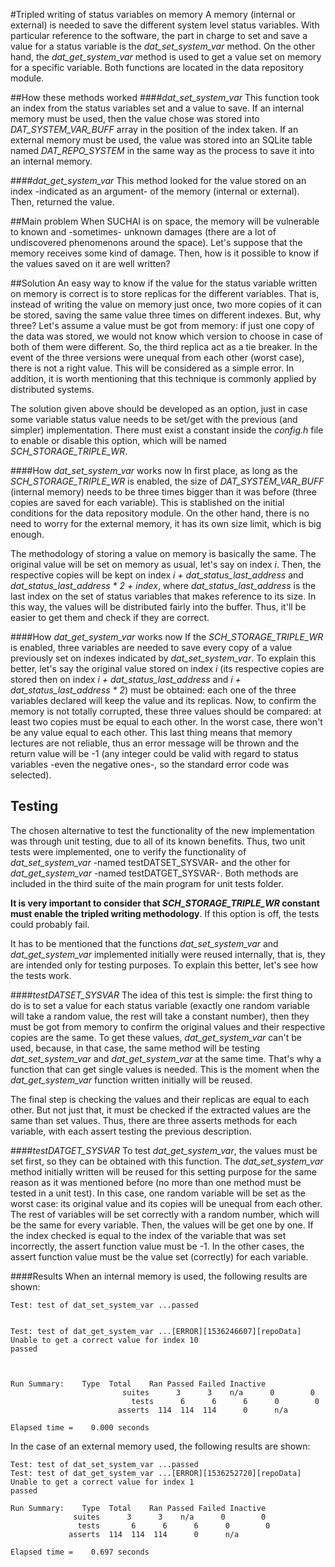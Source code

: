 #Tripled writing of status variables on memory
A memory (internal or external) is needed to save the different 
system level status variables. 
With particular reference to the software, the part in charge to
set and save a value for a status variable is the 
*dat_set_system_var* method. On the other hand, the 
*dat_get_system_var* method is used to get a value
set on memory for a specific variable. Both functions are located 
in the data repository module.

##How these methods worked
####*dat_set_system_var*
This function took an index from the status variables set and a 
value to save. If an internal memory must be used, then the value 
chose was stored into *DAT_SYSTEM_VAR_BUFF* array in the position 
of the index taken. If an external memory must be used, the value
was stored into an SQLite table named *DAT_REPO_SYSTEM* in the same
way as the process to save it into an internal memory.

####*dat_get_system_var*
This method looked for the value stored on an index -indicated 
as an argument- of the memory (internal or external). 
Then, returned the value. 

##Main problem
When SUCHAI is on space, the memory will be vulnerable to known 
and -sometimes- unknown damages (there are a lot of undiscovered 
phenomenons around the space). Let's suppose that the memory
receives some kind of damage. Then, how is it possible to know
if the values saved on it are well written?

##Solution
An easy way to know if the value for the status variable written 
on memory is correct is to store replicas for the different
variables. That is, instead of writing the value on memory just 
once, two more copies of it can be stored, saving the same value
three times on different indexes. But, why three? Let's assume
a value must be got from memory: if just one copy
of the data was stored, we would not know which version to choose 
in case of both of them were different. So, the third replica act 
as a tie breaker. In the event of the three versions were unequal
from each other (worst case), there is not a right value. This will
be considered as a simple error. In addition, it is worth 
mentioning that this technique is commonly applied by distributed 
systems.

The solution given above should be developed as an option, just
in case some variable status value needs to be set/get with the
previous (and simpler) implementation. There must exist a 
constant inside the *config.h* file to enable or disable this 
option, which will be named *SCH_STORAGE_TRIPLE_WR*.

####How *dat_set_system_var* works now
In first place, as long as the *SCH_STORAGE_TRIPLE_WR* is 
enabled, the size of *DAT_SYSTEM_VAR_BUFF* (internal memory) 
needs to be three times bigger than it was before (three copies
are saved for each variable). This is stablished on the initial 
conditions for the data repository module. On the other hand, 
there is no need to worry for the external memory, it has its own 
size limit, which is big enough.

The methodology of storing a value on memory is basically the same.
The original value will be set on memory as usual, let's say on
index *i*. Then, the respective copies will be kept on index
*i + dat_status_last_address* and *dat_status_last_address * 2 + index*,
where *dat_status_last_address* is the last index on the set of status
variables that makes reference to its size. In this way, the values
will be distributed fairly into the buffer. Thus, it'll be easier 
to get them and check if they are correct.

####How *dat_get_system_var* works now
If the *SCH_STORAGE_TRIPLE_WR* is enabled, three variables are 
needed to save every copy of a value previously set on indexes 
indicated by *dat_set_system_var*. To explain this better, let's say 
the original value stored on index *i* (its respective copies are 
stored then on index *i + dat_status_last_address* and *i + 
dat_status_last_address * 2*) must be obtained: each one of 
the three variables declared will keep the value and its replicas.
Now, to confirm the memory is not totally corrupted, these three
values should be compared: at least two copies must be equal to 
each other. In the worst case, there won't be any value equal
to each other. This last thing means that memory lectures are
not reliable, thus an error message will be thrown and the return
value will be -1 (any integer could be valid with regard to status
variables -even the negative ones-, so the standard error code was 
selected).   

## Testing
The chosen alternative to test the functionality of the new
implementation was through unit testing, due to all of its known
benefits. Thus, two unit tests were implemented, one to verify
the functionality of *dat_set_system_var* -named testDATSET_SYSVAR-
and the other for *dat_get_system_var* -named testDATGET_SYSVAR-.
Both methods are included in the third suite of the main program
for unit tests folder.

**It is very important to consider that *SCH_STORAGE_TRIPLE_WR*
constant must enable the tripled writing methodology**. If this
option is off, the tests could probably fail.

It has to be mentioned that the functions *dat_set_system_var* 
and *dat_get_system_var* implemented initially were reused 
internally, that is, they are intended only for testing purposes. 
To explain this better, let's see how the tests work.  

####*testDATSET_SYSVAR* 
The idea of this test is simple: the first thing to do is 
to set a value for each status variable (exactly one random 
variable will take a random value, the rest will take a constant 
number), then they must be got from memory to confirm the 
original values and their respective copies are the same. 
To get these values, *dat_get_system_var* can't be used, because, 
in that case, the same method will be testing *dat_set_system_var*
and *dat_get_system_var* at the same time. That's why a function 
that can get single values is needed. This is the moment when the 
*dat_get_system_var* function written initially will be reused.

The final step is checking the values and their 
replicas are equal to each other. But not just that, it must be 
checked if the extracted values are the same than set values. 
Thus, there are three asserts methods for each variable, with 
each assert testing the previous description.

####*testDATGET_SYSVAR*
To test *dat_get_system_var*, the values must be set first, so
they can be obtained with this function. The *dat_set_system_var*
method initially written will be reused for this setting purpose
for the same reason as it was mentioned before (no more than
one method must be tested in a unit test). In this case, one 
random variable will be set as the worst case: its original value
and its copies will be unequal from each other. The rest of
variables will be set correctly with a random number, which
will be the same for every variable. Then, the values will be get
one by one. If the index checked is equal to the index of the
variable that was set incorrectly, the assert function value must 
be -1. In the other cases, the assert function value must be the
value set (correctly) for each variable. 

####Results
When an internal memory is used, the following results are shown:

    Test: test of dat_set_system_var ...passed


    Test: test of dat_get_system_var ...[ERROR][1536246607][repoData] Unable to get a correct value for index 10
    passed



    Run Summary:    Type  Total    Ran Passed Failed Inactive
                             suites      3      3    n/a      0        0
                               tests      6      6      6      0        0
                            asserts  114  114  114      0      n/a

    Elapsed time =    0.000 seconds
    
In the case of an external memory used, the following results are
shown:

    Test: test of dat_set_system_var ...passed
    Test: test of dat_get_system_var ...[ERROR][1536252720][repoData] Unable to get a correct value for index 1
    passed

    Run Summary:    Type  Total    Ran Passed Failed Inactive
                  suites      3      3    n/a      0        0
                   tests       6      6      6      0        0
                 asserts  114  114  114      0      n/a

    Elapsed time =    0.697 seconds

   